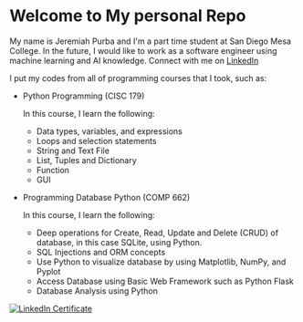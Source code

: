 # Welcome to My personal Repo
My name is Jeremiah Purba and I'm a part time student at San Diego Mesa College. In the future, I would like to work as a software engineer using machine learning and AI knowledge. Connect with me on [LinkedIn](https://www.linkedin.com/in/jeremiah-purba-a429462a7/) 

I put my codes from all of programming courses that I took, such as:
* Python Programming (CISC 179)
  
  In this course, I learn the following:
  * Data types, variables, and expressions
  * Loops and selection statements 
  * String and Text File
  * List, Tuples and Dictionary
  * Function
  * GUI
    
* Programming Database Python (COMP 662)
  
  In this course, I learn the following:
  * Deep operations for Create, Read, Update and Delete (CRUD) of database, in this case SQLite, using Python.
  * SQL Injections and ORM concepts
  * Use Python to visualize database by using Matplotlib, NumPy, and Pyplot
  * Access Database using Basic Web Framework such as Python Flask
  * Database Analysis using Python

[![LinkedIn Certificate](https://media.licdn.com/dms/image/v2/D5622AQGVCijtRVxUBg/feedshare-shrink_1280/feedshare-shrink_1280/0/1704176144456?e=1754524800&v=beta&t=aqhJlLXTg5k4LfMq_T3Nte2zVXIzz6Q89PheJbToTrI)]([YOUR_CERTIFICATE_URL](https://www.linkedin.com/learning/certificates/f712f835443b24df77af43096f5dfb8bbc90317f4f233fba3f47195e6ccc3c11))
